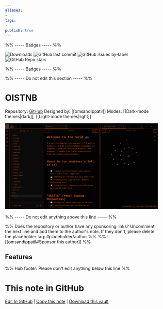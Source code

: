 ```yaml
---
aliases:
- 
tags: 
- 
publish: true
---
```


%% ----- Badges ----- %%

![Downloads](https://img.shields.io/badge/downloads-1700-573E7A?style=for-the-badge&logo=)
![GitHub last commit](https://img.shields.io/github/last-commit/omsandippatil/OISTNB?color=573E7A&label=last%20update&logo=github&style=for-the-badge)
![GitHub issues by-label](https://img.shields.io/github/issues/omsandippatil/OISTNB/help%20wanted?color=573E7A&logo=github&style=for-the-badge) 
![GitHub Repo stars](https://img.shields.io/github/stars/omsandippatil/OISTNB?color=573E7A&logo=github&style=for-the-badge)

%% ----- Badges ----- %%

%% ----- Do not edit this section ----- %%

# OISTNB

Repository: [GitHub](https://github.com/omsandippatil/OISTNB)
Designed by: [[omsandippatil]]
Modes: [[Dark-mode themes|dark]], [[Light-mode themes|light]]



![screenshot](https://github.com/omsandippatil/OISTNB/raw/HEAD/OISTNB.png)

%% ----- Do not edit anything above this line ----- %% 

%% Does the repository or author have any sponsoring links? Uncomment the next line and add them to the author's note. If they don't, please delete the placeholder tag: #placeholder/author %%
%% ![[omsandippatil#Sponsor this author]] %%


## Features



%% Hub footer: Please don't edit anything below this line %%

# This note in GitHub

<span class="git-footer">[Edit In GitHub](https://github.dev/obsidian-community/obsidian-hub/blob/main/02%20-%20Community%20Expansions/02.05%20All%20Community%20Expansions/Themes/OISTNB.md "git-hub-edit-note") | [Copy this note](https://raw.githubusercontent.com/obsidian-community/obsidian-hub/main/02%20-%20Community%20Expansions/02.05%20All%20Community%20Expansions/Themes/OISTNB.md "git-hub-copy-note") | [Download this vault](https://github.com/obsidian-community/obsidian-hub/archive/refs/heads/main.zip "git-hub-download-vault") </span>

